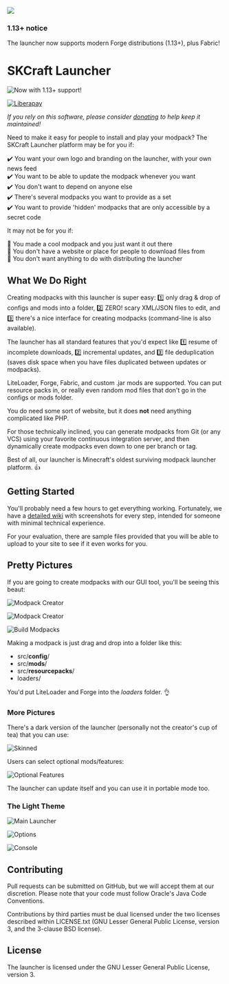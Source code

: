 [![](https://img.shields.io/discord/743859615724470273?label=Discord&logo=Discord&style=plastic)](https://discord.gg/jYuCRY6)

### 1.13+ notice

The launcher now supports modern Forge distributions (1.13+), plus Fabric!

SKCraft Launcher
================

![Now with 1.13+ support!](readme/now_with_support.png)

[![Liberapay](https://liberapay.com/assets/widgets/donate.svg)](https://liberapay.com/offbeatwitch/donate)

*If you rely on this software, please consider [donating](https://liberapay.com/offbeatwitch/donate) to help keep it maintained!*

Need to make it easy for people to install and play your modpack? The SKCraft Launcher platform may be for you if:

:heavy_check_mark: You want your own logo and branding on the launcher, with your own news feed  
:heavy_check_mark: You want to be able to update the modpack whenever you want  
:heavy_check_mark: You don't want to depend on anyone else  
:heavy_check_mark: There's several modpacks you want to provide as a set  
:heavy_check_mark: You want to provide 'hidden' modpacks that are only accessible by a secret code

It may not be for you if:

:small_orange_diamond: You made a cool modpack and you just want it out there  
:small_orange_diamond: You don't have a website or place for people to download files from  
:small_orange_diamond: You don't want anything to do with distributing the launcher

## What We Do Right

Creating modpacks with this launcher is super easy: :one: only drag & drop of configs and mods into a folder, :two: ZERO! scary XML/JSON files to edit, and :three: there's a nice interface for creating modpacks (command-line is also available).

The launcher has all standard features that you'd expect like :one: resume of incomplete downloads, :two: incremental updates, and :three: file deduplication (saves disk space when you have files duplicated between updates or modpacks).

LiteLoader, Forge, Fabric, and custom .jar mods are supported. You can put resource packs in, or really even random mod files that don't go in the configs or mods folder.

You do need some sort of website, but it does **not** need anything complicated like PHP.

For those technically inclined, you can generate modpacks from Git (or any VCS) using your favorite continuous integration server, and then dynamically create modpacks even down to one per branch or tag.

Best of all, our launcher is Minecraft's oldest surviving modpack launcher platform. :thumbsup:


## Getting Started

You'll probably need a few hours to get everything working. Fortunately, we have a [detailed wiki](https://github.com/SKCraft/Launcher/wiki) with screenshots for every step, intended for someone with minimal technical experience.

For your evaluation, there are sample files provided that you will be able to upload to your site to see if it even works for you.

## Pretty Pictures

If you are going to create modpacks with our GUI tool, you'll be seeing this beaut:

![Modpack Creator](readme/pack_manager.png)

![Modpack Creator](readme/modpack_creator.png)

![Build Modpacks](readme/packages_generator.png)

Making a modpack is just drag and drop into a folder like this:

* src/**config**/
* src/**mods**/
* src/**resourcepacks**/
* loaders/

You'd put LiteLoader and Forge into the *loaders* folder. :ok_hand:

### More Pictures

There's a dark version of the launcher (personally not the creator's cup of tea) that you can use:

![Skinned](readme/launcher_skinned.png)

Users can select optional mods/features:

![Optional Features](readme/features.png)

The launcher can update itself and you can use it in portable mode too.

### The Light Theme

![Main Launcher](readme/launcher.png)

![Options](readme/options.png)

![Console](readme/log.png)

## Contributing

Pull requests can be submitted on GitHub, but we will accept them at our discretion. Please note that your code must follow Oracle's Java Code Conventions.

Contributions by third parties must be dual licensed under the two licenses described within LICENSE.txt (GNU Lesser General Public License, version 3, and the 3-clause BSD license).

## License

The launcher is licensed under the GNU Lesser General Public License, version 3.
